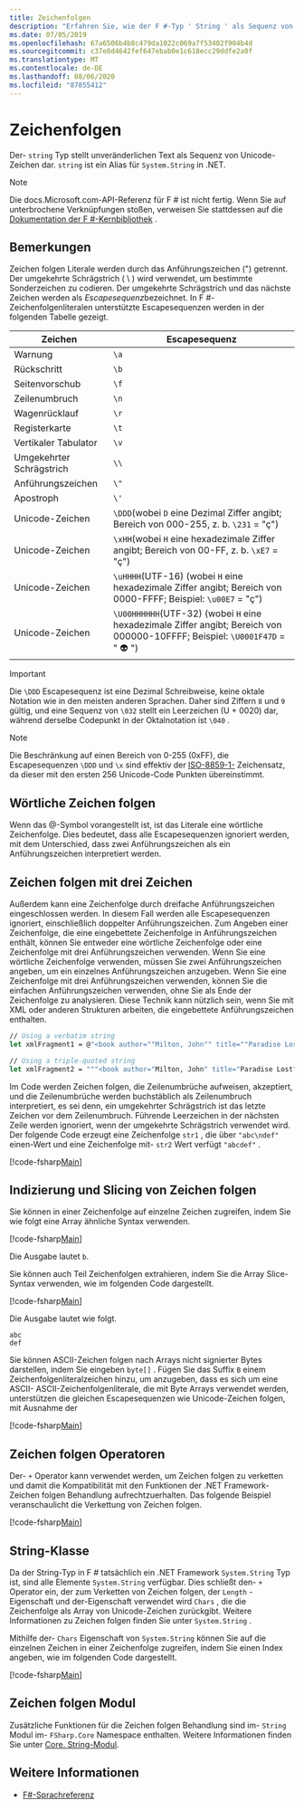 ```yaml
---
title: Zeichenfolgen
description: "Erfahren Sie, wie der F #-Typ ' String ' als Sequenz von Unicode-Zeichen unveränderlichen Text darstellt."
ms.date: 07/05/2019
ms.openlocfilehash: 67a6506b4b8c479da1022c069a7f53402f904b4d
ms.sourcegitcommit: c37e8d4642fef647ebab0e1c618ecc29ddfe2a0f
ms.translationtype: MT
ms.contentlocale: de-DE
ms.lasthandoff: 08/06/2020
ms.locfileid: "87855412"
---
```

# <a name="strings"></a>Zeichenfolgen

Der- `string` Typ stellt unveränderlichen Text als Sequenz von Unicode-Zeichen dar. `string` ist ein Alias für `System.String` in .NET.

> [!NOTE]
> Die docs.Microsoft.com-API-Referenz für F # ist nicht fertig. Wenn Sie auf unterbrochene Verknüpfungen stoßen, verweisen Sie stattdessen auf die [Dokumentation der F #-Kernbibliothek](https://fsharp.github.io/fsharp-core-docs/) .

## <a name="remarks"></a>Bemerkungen

Zeichen folgen Literale werden durch das Anführungszeichen (") getrennt. Der umgekehrte Schrägstrich ( \\ ) wird verwendet, um bestimmte Sonderzeichen zu codieren. Der umgekehrte Schrägstrich und das nächste Zeichen werden als *Escapesequenz*bezeichnet. In F #-Zeichenfolgenliteralen unterstützte Escapesequenzen werden in der folgenden Tabelle gezeigt.

|Zeichen|Escapesequenz|
|---------|---------------|
|Warnung|`\a`|
|Rückschritt|`\b`|
|Seitenvorschub|`\f`|
|Zeilenumbruch|`\n`|
|Wagenrücklauf|`\r`|
|Registerkarte|`\t`|
|Vertikaler Tabulator|`\v`|
|Umgekehrter Schrägstrich|`\\`|
|Anführungszeichen|`\"`|
|Apostroph|`\'`|
|Unicode-Zeichen|`\DDD`(wobei `D` eine Dezimal Ziffer angibt; Bereich von 000-255, z. b. `\231` = "ç")|
|Unicode-Zeichen|`\xHH`(wobei `H` eine hexadezimale Ziffer angibt; Bereich von 00-FF, z. b. `\xE7` = "ç")|
|Unicode-Zeichen|`\uHHHH`(UTF-16) (wobei `H` eine hexadezimale Ziffer angibt; Bereich von 0000-FFFF;  Beispiel: `\u00E7` = "ç")|
|Unicode-Zeichen|`\U00HHHHHH`(UTF-32) (wobei `H` eine hexadezimale Ziffer angibt; Bereich von 000000-10FFFF;  Beispiel: `\U0001F47D` = " 👽 ")|

> [!IMPORTANT]
> Die `\DDD` Escapesequenz ist eine Dezimal Schreibweise, keine oktale Notation wie in den meisten anderen Sprachen. Daher sind Ziffern `8` und `9` gültig, und eine Sequenz von `\032` stellt ein Leerzeichen (U + 0020) dar, während derselbe Codepunkt in der Oktalnotation ist `\040` .

> [!NOTE]
> Die Beschränkung auf einen Bereich von 0-255 (0xFF), die Escapesequenzen `\DDD` und `\x` sind effektiv der [ISO-8859-1-](https://en.wikipedia.org/wiki/ISO/IEC_8859-1#Code_page_layout) Zeichensatz, da dieser mit den ersten 256 Unicode-Code Punkten übereinstimmt.

## <a name="verbatim-strings"></a>Wörtliche Zeichen folgen

Wenn das @-Symbol vorangestellt ist, ist das Literale eine wörtliche Zeichenfolge. Dies bedeutet, dass alle Escapesequenzen ignoriert werden, mit dem Unterschied, dass zwei Anführungszeichen als ein Anführungszeichen interpretiert werden.

## <a name="triple-quoted-strings"></a>Zeichen folgen mit drei Zeichen

Außerdem kann eine Zeichenfolge durch dreifache Anführungszeichen eingeschlossen werden. In diesem Fall werden alle Escapesequenzen ignoriert, einschließlich doppelter Anführungszeichen. Zum Angeben einer Zeichenfolge, die eine eingebettete Zeichenfolge in Anführungszeichen enthält, können Sie entweder eine wörtliche Zeichenfolge oder eine Zeichenfolge mit drei Anführungszeichen verwenden. Wenn Sie eine wörtliche Zeichenfolge verwenden, müssen Sie zwei Anführungszeichen angeben, um ein einzelnes Anführungszeichen anzugeben. Wenn Sie eine Zeichenfolge mit drei Anführungszeichen verwenden, können Sie die einfachen Anführungszeichen verwenden, ohne Sie als Ende der Zeichenfolge zu analysieren. Diese Technik kann nützlich sein, wenn Sie mit XML oder anderen Strukturen arbeiten, die eingebettete Anführungszeichen enthalten.

```fsharp
// Using a verbatim string
let xmlFragment1 = @"<book author=""Milton, John"" title=""Paradise Lost"">"

// Using a triple-quoted string
let xmlFragment2 = """<book author="Milton, John" title="Paradise Lost">"""
```

Im Code werden Zeichen folgen, die Zeilenumbrüche aufweisen, akzeptiert, und die Zeilenumbrüche werden buchstäblich als Zeilenumbruch interpretiert, es sei denn, ein umgekehrter Schrägstrich ist das letzte Zeichen vor dem Zeilenumbruch. Führende Leerzeichen in der nächsten Zeile werden ignoriert, wenn der umgekehrte Schrägstrich verwendet wird. Der folgende Code erzeugt eine Zeichenfolge `str1` , die über `"abc\ndef"` einen-Wert und eine Zeichenfolge mit- `str2` Wert verfügt `"abcdef"` .

[!code-fsharp[Main](~/samples/snippets/fsharp/lang-ref-1/snippet1001.fs)]

## <a name="string-indexing-and-slicing"></a>Indizierung und Slicing von Zeichen folgen

Sie können in einer Zeichenfolge auf einzelne Zeichen zugreifen, indem Sie wie folgt eine Array ähnliche Syntax verwenden.

[!code-fsharp[Main](~/samples/snippets/fsharp/lang-ref-1/snippet1002.fs)]

Die Ausgabe lautet `b`.

Sie können auch Teil Zeichenfolgen extrahieren, indem Sie die Array Slice-Syntax verwenden, wie im folgenden Code dargestellt.

[!code-fsharp[Main](~/samples/snippets/fsharp/lang-ref-1/snippet1003.fs)]

Die Ausgabe lautet wie folgt.

```console
abc
def
```

Sie können ASCII-Zeichen folgen nach Arrays nicht signierter Bytes darstellen, indem Sie eingeben `byte[]` . Fügen Sie das Suffix `B` einem Zeichenfolgenliteralzeichen hinzu, um anzugeben, dass es sich um eine ASCII- ASCII-Zeichenfolgenliterale, die mit Byte Arrays verwendet werden, unterstützen die gleichen Escapesequenzen wie Unicode-Zeichen folgen, mit Ausnahme der

[!code-fsharp[Main](~/samples/snippets/fsharp/lang-ref-1/snippet1004.fs)]

## <a name="string-operators"></a>Zeichen folgen Operatoren

Der- `+` Operator kann verwendet werden, um Zeichen folgen zu verketten und damit die Kompatibilität mit den Funktionen der .NET Framework-Zeichen folgen Behandlung aufrechtzuerhalten. Das folgende Beispiel veranschaulicht die Verkettung von Zeichen folgen.

[!code-fsharp[Main](~/samples/snippets/fsharp/lang-ref-1/snippet1006.fs)]

## <a name="string-class"></a>String-Klasse

Da der String-Typ in F # tatsächlich ein .NET Framework `System.String` Typ ist, sind alle Elemente `System.String` verfügbar. Dies schließt den- `+` Operator ein, der zum Verketten von Zeichen folgen, der `Length` -Eigenschaft und der-Eigenschaft verwendet wird `Chars` , die die Zeichenfolge als Array von Unicode-Zeichen zurückgibt. Weitere Informationen zu Zeichen folgen finden Sie unter `System.String` .

Mithilfe der- `Chars` Eigenschaft von `System.String` können Sie auf die einzelnen Zeichen in einer Zeichenfolge zugreifen, indem Sie einen Index angeben, wie im folgenden Code dargestellt.

[!code-fsharp[Main](~/samples/snippets/fsharp/lang-ref-1/snippet1005.fs)]

## <a name="string-module"></a>Zeichen folgen Modul

Zusätzliche Funktionen für die Zeichen folgen Behandlung sind im- `String` Modul im- `FSharp.Core` Namespace enthalten. Weitere Informationen finden Sie unter [Core. String-Modul](https://msdn.microsoft.com/visualfsharpdocs/conceptual/core.string-module-%5bfsharp%5d).

## <a name="see-also"></a>Weitere Informationen

- [F#-Sprachreferenz](index.md)
